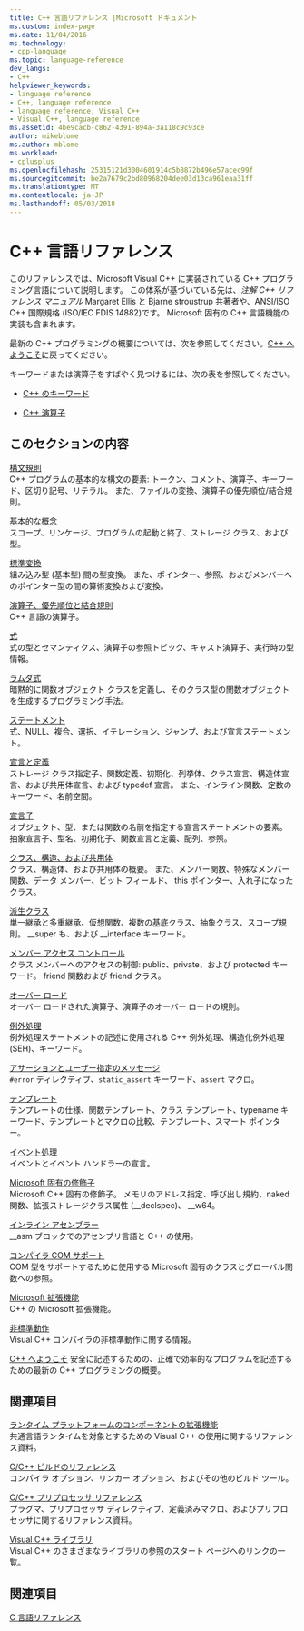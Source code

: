 ```yaml
---
title: C++ 言語リファレンス |Microsoft ドキュメント
ms.custom: index-page
ms.date: 11/04/2016
ms.technology:
- cpp-language
ms.topic: language-reference
dev_langs:
- C++
helpviewer_keywords:
- language reference
- C++, language reference
- language reference, Visual C++
- Visual C++, language reference
ms.assetid: 4be9cacb-c862-4391-894a-3a118c9c93ce
author: mikeblome
ms.author: mblome
ms.workload:
- cplusplus
ms.openlocfilehash: 25315121d3004601914c5b8872b496e57acec99f
ms.sourcegitcommit: be2a7679c2bd80968204dee03d13ca961eaa31ff
ms.translationtype: MT
ms.contentlocale: ja-JP
ms.lasthandoff: 05/03/2018
---
```

# <a name="c-language-reference"></a>C++ 言語リファレンス
このリファレンスでは、Microsoft Visual C++ に実装されている C++ プログラミング言語について説明します。 この体系が基づいている先は、*注解 C++ リファレンス マニュアル* Margaret Ellis と Bjarne stroustrup 共著者や、ANSI/ISO C++  国際規格 (ISO/IEC FDIS 14882)です。 Microsoft 固有の C++ 言語機能の実装も含まれます。  

最新の C++ プログラミングの概要については、次を参照してください。[C++ へようこそ](welcome-back-to-cpp-modern-cpp.md)に戻ってください。
  
 キーワードまたは演算子をすばやく見つけるには、次の表を参照してください。  
  
-   [C++ のキーワード](../cpp/keywords-cpp.md)  
  
-   [C++ 演算子](../cpp/cpp-built-in-operators-precedence-and-associativity.md)  
  
## <a name="in-this-section"></a>このセクションの内容  

 [構文規則](../cpp/lexical-conventions.md)  
 C++ プログラムの基本的な構文の要素: トークン、コメント、演算子、キーワード、区切り記号、リテラル。 また、ファイルの変換、演算子の優先順位/結合規則。  
  
 [基本的な概念](../cpp/basic-concepts-cpp.md)  
 スコープ、リンケージ、プログラムの起動と終了、ストレージ クラス、および型。  
  
 [標準変換](../cpp/standard-conversions.md)  
 組み込み型 (基本型) 間の型変換。 また、ポインター、参照、およびメンバーへのポインター型の間の算術変換および変換。  
  
 [演算子、優先順位と結合規則](../cpp/cpp-built-in-operators-precedence-and-associativity.md)  
 C++ 言語の演算子。  
  
 [式](../cpp/expressions-cpp.md)  
 式の型とセマンティクス、演算子の参照トピック、キャスト演算子、実行時の型情報。  
  
 [ラムダ式](../cpp/lambda-expressions-in-cpp.md)  
 暗黙的に関数オブジェクト クラスを定義し、そのクラス型の関数オブジェクトを生成するプログラミング手法。  
  
 [ステートメント](../cpp/statements-cpp.md)  
 式、NULL、複合、選択、イテレーション、ジャンプ、および宣言ステートメント。  
  
 [宣言と定義](declarations-and-definitions-cpp.md)  
 ストレージ クラス指定子、関数定義、初期化、列挙体、クラス宣言、構造体宣言、および共用体宣言、および typedef 宣言。 また、インライン関数、定数のキーワード、名前空間。  
  
 [宣言子](http://msdn.microsoft.com/en-us/8a7b9b51-92bd-4ac0-b3fe-0c4abe771838)  
 オブジェクト、型、または関数の名前を指定する宣言ステートメントの要素。 抽象宣言子、型名、初期化子、関数宣言と定義、配列、参照。  
  
 [クラス、構造、および共用体](../cpp/classes-and-structs-cpp.md)  
 クラス、構造体、および共用体の概要。 また、メンバー関数、特殊なメンバー関数、データ メンバー、ビット フィールド、 this ポインター、入れ子になったクラス。  
  
 [派生クラス](../cpp/inheritance-cpp.md)  
 単一継承と多重継承、仮想関数、複数の基底クラス、抽象クラス、スコープ規則。 __super も、および \__interface キーワード。  
  
 [メンバー アクセス コントロール](../cpp/member-access-control-cpp.md)  
 クラス メンバーへのアクセスの制御: public、private、および protected キーワード。 friend 関数および friend クラス。  
  
 [オーバー ロード](operator-overloading.md)  
 オーバー ロードされた演算子、演算子のオーバー ロードの規則。  
  
 [例外処理](../cpp/exception-handling-in-visual-cpp.md)  
 例外処理ステートメントの記述に使用される C++ 例外処理、構造化例外処理 (SEH)、キーワード。  
  
 [アサーションとユーザー指定のメッセージ](../cpp/assertion-and-user-supplied-messages-cpp.md)  
 `#error` ディレクティブ、`static_assert` キーワード、`assert` マクロ。  
  
 [テンプレート](../cpp/templates-cpp.md)  
 テンプレートの仕様、関数テンプレート、クラス テンプレート、typename キーワード、テンプレートとマクロの比較、テンプレート、スマート ポインター。  
  
 [イベント処理](../cpp/event-handling.md)  
 イベントとイベント ハンドラーの宣言。  
  
 [Microsoft 固有の修飾子](../cpp/microsoft-specific-modifiers.md)  
 Microsoft C++ 固有の修飾子。 メモリのアドレス指定、呼び出し規約、naked 関数、拡張ストレージクラス属性 (__declspec)、 \__w64。  
  
 [インライン アセンブラー](../assembler/inline/inline-assembler.md)  
 __asm ブロックでのアセンブリ言語と C++ の使用。  
  
 [コンパイラ COM サポート](../cpp/compiler-com-support.md)  
 COM 型をサポートするために使用する Microsoft 固有のクラスとグローバル関数への参照。  
  
 [Microsoft 拡張機能](../cpp/microsoft-extensions.md)  
 C++ の Microsoft 拡張機能。  
  
 [非標準動作](../cpp/nonstandard-behavior.md)  
 Visual C++ コンパイラの非標準動作に関する情報。  

 [C++ へようこそ](welcome-back-to-cpp-modern-cpp.md)  安全に記述するための、正確で効率的なプログラムを記述するための最新の C++ プログラミングの概要。
  
## <a name="related-sections"></a>関連項目  
 [ランタイム プラットフォームのコンポーネントの拡張機能](../windows/component-extensions-for-runtime-platforms.md)  
 共通言語ランタイムを対象とするための Visual C++ の使用に関するリファレンス資料。  
  
 [C/C++ ビルドのリファレンス](../build/reference/c-cpp-building-reference.md)  
 コンパイラ オプション、リンカー オプション、およびその他のビルド ツール。  
  
 [C/C++ プリプロセッサ リファレンス](../preprocessor/c-cpp-preprocessor-reference.md)  
 プラグマ、プリプロセッサ ディレクティブ、定義済みマクロ、およびプリプロセッサに関するリファレンス資料。  
  
 [Visual C++ ライブラリ](../standard-library/cpp-standard-library-reference.md)  
 Visual C++ のさまざまなライブラリの参照のスタート ページへのリンクの一覧。  
  
## <a name="see-also"></a>関連項目  
 [C 言語リファレンス](../c-language/c-language-reference.md)
